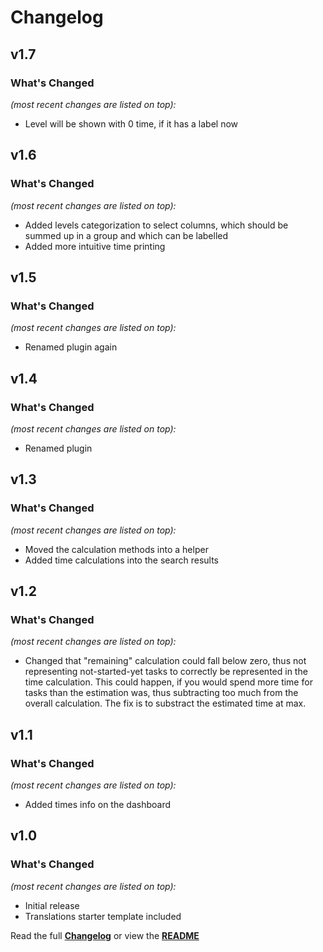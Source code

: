 # Changelog


## v1.7

### What's Changed

_(most recent changes are listed on top):_
- Level will be shown with 0 time, if it has a label now


## v1.6

### What's Changed

_(most recent changes are listed on top):_
- Added levels categorization to select columns, which should be summed up in a group and which can be labelled
- Added more intuitive time printing


## v1.5

### What's Changed

_(most recent changes are listed on top):_
- Renamed plugin again


## v1.4

### What's Changed

_(most recent changes are listed on top):_
- Renamed plugin


## v1.3

### What's Changed

_(most recent changes are listed on top):_
- Moved the calculation methods into a helper
- Added time calculations into the search results

## v1.2

### What's Changed

_(most recent changes are listed on top):_
- Changed that "remaining" calculation could fall below zero, thus not representing not-started-yet tasks to correctly be represented in the time calculation. This could happen, if you would spend more time for tasks than the estimation was, thus subtracting too much from the overall calculation. The fix is to substract the estimated time at max.


## v1.1

### What's Changed

_(most recent changes are listed on top):_
- Added times info on the dashboard


## v1.0

### What's Changed

_(most recent changes are listed on top):_
- Initial release
- Translations starter template included


Read the full [**Changelog**](../master/changelog.md "See changes") or view the [**README**](../master/README.md "View README")
